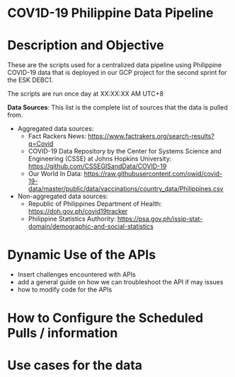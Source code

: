 # COV1D-19 Philippine Data Pipeline

# Description and Objective

These are the scripts used for a centralized data pipeline using Philippine COVID-19 data that is deployed in our GCP project for the second sprint for the ESK DEBC1. 

The scripts are run once day at XX:XX:XX AM UTC+8

**Data Sources**: This list is the complete list of sources that the data is pulled from.
- Aggregated data sources:
  - Fact Rackers News: https://www.factrakers.org/search-results?q=Covid
  - COVID-19 Data Repository by the Center for Systems Science and Engineering (CSSE) at Johns Hopkins University: https://github.com/CSSEGISandData/COVID-19
  - Our World In Data: https://raw.githubusercontent.com/owid/covid-19-data/master/public/data/vaccinations/country_data/Philippines.csv
- Non-aggregated data sources: 
  - Republic of Philippines Department of Health: https://doh.gov.ph/covid19tracker
  - Philippine Statistics Authority: https://psa.gov.ph/issip-stat-domain/demographic-and-social-statistics


# Dynamic Use of the APIs 
* Insert challenges encountered with APIs
* add a general guide on how we can troubleshoot the API if may issues
* how to modify code for the APIs

# How to Configure the Scheduled Pulls / information  

# Use cases for the data 

